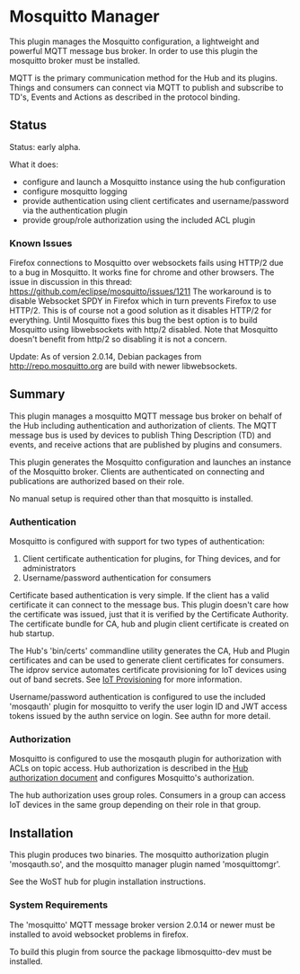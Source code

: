 # Mosquitto Manager 

This plugin manages the Mosquitto configuration, a lightweight and powerful MQTT message bus broker. In order to use this plugin the mosquitto broker must be installed.

MQTT is the primary communication method for the Hub and its plugins. Things and consumers can connect via MQTT to publish and subscribe to TD's, Events and Actions as described in the protocol binding. 

## Status

Status: early alpha. 

What it does:
- configure and launch a Mosquitto instance using the hub configuration
- configure mosquitto logging
- provide authentication using client certificates and username/password via the authentication plugin
- provide group/role authorization using the included ACL plugin

### Known Issues

Firefox connections to Mosquitto over websockets fails using HTTP/2 due to a bug in Mosquitto. It works fine for chrome and other browsers. The issue in discussion in this thread: https://github.com/eclipse/mosquitto/issues/1211
The workaround is to disable Websocket SPDY in Firefox which in turn prevents Firefox to use HTTP/2. This is of course not a good solution as it disables HTTP/2 for everything.
Until Mosquitto fixes this bug the best option is to build Mosquitto using libwebsockets with http/2 disabled. Note that Mosquitto doesn't benefit from http/2 so disabling it is not a concern. 

Update: As of version 2.0.14, Debian packages from http://repo.mosquitto.org are build with newer libwebsockets.  

## Summary

This plugin manages a mosquitto MQTT message bus broker on behalf of the Hub including authentication and authorization of clients. The MQTT message bus is used by devices to publish Thing Description (TD) and events, and receive actions that are published by plugins and consumers. 

This plugin generates the Mosquitto configuration and launches an instance of the Mosquitto broker. Clients are authenticated on connecting and publications are authorized based on their role.

No manual setup is required other than that mosquitto is installed.


### Authentication

Mosquitto is configured with support for two types of authentication:

1. Client certificate authentication for plugins, for Thing devices, and for administrators
2. Username/password authentication for consumers

Certificate based authentication is very simple. If the client has a valid certificate it can connect to the message bus. This plugin doesn't care how the certificate was issued, just that it is verified by the Certificate Authority. The certificate bundle for CA, hub and plugin client certificate is created on hub startup.

The Hub's 'bin/certs' commandline utility generates the CA, Hub and Plugin certificates and can be used to generate client certificates for consumers. The idprov service automates certificate provisioning for IoT devices using out of band secrets. See [IoT Provisioning](https://github.com/wostzone/idprov-standard) for more information.

Username/password authentication is configured to use the included 'mosqauth' plugin for mosquitto to verify the user login ID and JWT access tokens issued by the authn service on login. See authn for more detail.

### Authorization

Mosquitto is configured to use the mosqauth plugin for authorization with ACLs on topic access. Hub authorization is described in the [Hub authorization document](https://github.com/wostzone/docs/authorization.md) and configures Mosquitto's authorization.

The hub authorization uses group roles. Consumers in a group can access IoT devices in the same group depending on their role in that group. 


## Installation

This plugin produces two binaries. The mosquitto authorization plugin 'mosqauth.so', and the mosquitto manager plugin named 'mosquittomgr'.

See the WoST hub for plugin installation instructions.

### System Requirements

The 'mosquitto' MQTT message broker version 2.0.14 or newer must be installed to avoid websocket problems in firefox.

To build this plugin from source the package libmosquitto-dev must be installed.
